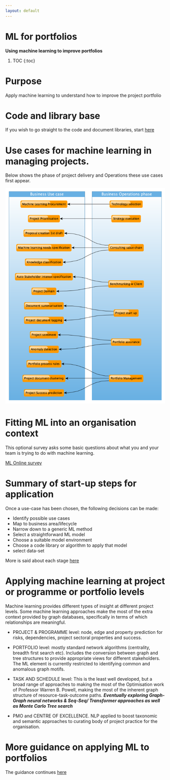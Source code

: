 ```yaml
---
layout: default
---
```


# ML for portfolios

**Using machine learning to improve portfolios**

1. TOC
{:toc}

# Purpose
Apply machine learning to understand how to improve the project portfolio

# Code and library base
If you wish to go straight to the code and document libraries, start [here](https://github.com/lawrencerowland/Machine-learning-for-project-portfolios)

# Use cases for machine learning in managing projects. 

Below shows the phase of project delivery and Operations these use cases first appear.

![](/images/ML-for-portfolios/Usecase-to-Operations-subgraph-ML-models-created.png)

# Fitting ML into an organisation context

This optional survey asks some basic questions about what you and your team is trying to do with machine learning. 

[ML Online survey](https://forms.gle/9SCRtFvwqzQ8ZYu38)
  
# Summary of start-up steps for application

Once a use-case has been chosen, the following decisions can be made:

- Identify possible use cases
- Map  to business area/lifecycle
- Narrow down to a generic ML method
- Select a straightforward ML model
- Choose a suitable model environment
- Choose a code library or algorithm to apply that model
- select data-set

More is said about each stage [here](https://lawrencerowland.github.io/2020/05/08/Applying-appropriate-machine-learning-approach.html)

# Applying machine learning at project or programme or portfolio levels

Machine learning provides different types of insight at different project levels. Some machine learning approaches make the most of the extra context provided by graph databases, specifically in terms of which relationships are meaningful. 

- PROJECT & PROGRAMME level: node, edge and property prediction for risks, dependencies, project sectoral properties and success.

- PORTFOLIO level: mostly standard network algorithms (centrality, breadth first search etc). Includes the conversion between graph and tree structures to provide appropriate views for different stakeholders. The ML element is currently restricted to identifying common and anomalous graph motifs.

- TASK AND SCHEDULE level: This is the least well developed, but a broad range of approaches to making the most of the Optimisation work of Professor Warren B. Powell, making the most of the inherent graph structure of resource-task-outcome paths. 
***Eventually exploring Graph-Graph neural networks & Seq-Seq/ Transformer approaches as well as Monte Carlo Tree search***

- PMO and CENTRE OF EXCELLENCE. NLP applied to boost taxonomic and semantic approaches to curating body of project practice for the organisation. 

# More guidance on applying ML to portfolios
The guidance continues [here](https://lawrencerowland.github.io/2020/05/08/Applying-appropriate-machine-learning-approach.html)









